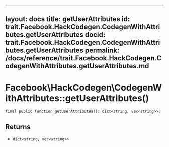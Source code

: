 
***

layout: docs
title: getUserAttributes
id: trait.Facebook.HackCodegen.CodegenWithAttributes.getUserAttributes
docid: trait.Facebook.HackCodegen.CodegenWithAttributes.getUserAttributes
permalink: /docs/reference/trait.Facebook.HackCodegen.CodegenWithAttributes.getUserAttributes.md
---







# Facebook\\HackCodegen\\CodegenWithAttributes::getUserAttributes()




``` Hack
final public function getUserAttributes(): dict<string, vec<string>>;
```




## Returns




* ` dict<string, vec<string>> `